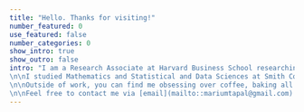 ```yaml
---
title: "Hello. Thanks for visiting!"
number_featured: 0
use_featured: false
number_categories: 0
show_intro: true
show_outro: false
intro: "I am a Research Associate at Harvard Business School researching and building statistical tools that help people learn about themselves + improve their well-being. I'm passionate about inference techniques that can help solve real-world problems. I also enjoy thinking about statistics and data science pedagogy.
\n\nI studied Mathematics and Statistical and Data Sciences at Smith College, a historically women's college in Massachusetts.
\n\nOutside of work, you can find me obsessing over coffee, baking all sorts of fun desserts (my [baking website](https://mariumtapal.github.io/marium-bakes/)), reading, biking, and learning new things.
\n\nFeel free to contact me via [email](mailto::mariumtapal@gmail.com)!\n"
---
```

